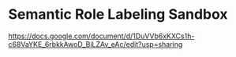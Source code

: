 # Semantic Role Labeling Sandbox

https://docs.google.com/document/d/1DuVVb6xKXCs1h-c68VaYKE_6rbkkAwoD_BiLZAv_eAc/edit?usp=sharing